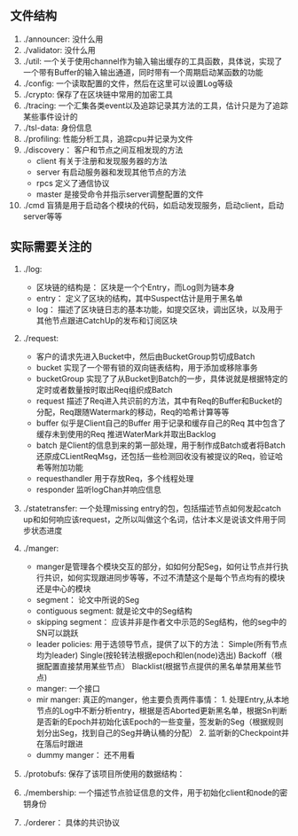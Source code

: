 ## 文件结构
1. ./announcer: 没什么用
2. ./validator: 没什么用
3. ./util: 一个关于使用channel作为输入输出缓存的工具函数，具体说，实现了一个带有Buffer的输入输出通道，同时带有一个周期启动某函数的功能
4. ./config: 一个读取配置的文件，然后在这里可以设置Log等级
5. ./crypto: 保存了在区块链中常用的加密工具
6. ./tracing: 一个汇集各类event以及追踪记录其方法的工具，估计只是为了追踪某些事件设计的
7. ./tsl-data: 身份信息
8. ./profiling: 性能分析工具，追踪cpu并记录为文件
9. ./discovery： 客户和节点之间互相发现的方法
    * client 有关于注册和发现服务器的方法
    * server 有启动服务器和发现其他节点的方法
    * rpcs 定义了通信协议
    * master 是接受命令并指示server调整配置的文件
10. ./cmd 盲猜是用于启动各个模块的代码，如启动发现服务，启动client，启动server等等
## 实际需要关注的
1. ./log:
    * 区块链的结构是： 区块是一个个Entry，而Log则为链本身
    * entry： 定义了区块的结构，其中Suspect估计是用于黑名单
    * log： 描述了区块链日志的基本功能，如提交区块，调出区块，以及用于其他节点跟进CatchUp的发布和订阅区块
2. ./request: 
    * 客户的请求先进入Bucket中，然后由BucketGroup剪切成Batch
    *  bucket 实现了一个带有锁的双向链表结构，用于添加或移除事务
    *  bucketGroup 实现了了从Bucket到Batch的一步，具体说就是根据特定的定时或者数量按时取出Req组织成Batch
    *  request 描述了Req进入共识前的方法，其中有Req的Buffer和Bucket的分配，Req跟随Watermark的移动，Req的哈希计算等等
    *  buffer 似乎是Client自己的Buffer 用于记录和缓存自己的Req 其中包含了缓存未到使用的Req 推进WaterMark并取出Backlog
    *  batch 是Client的信息到来的第一部处理，用于制作成Batch或者将Batch还原成CLientReqMsg，还包括一些检测回收没有被提议的Req，验证哈希等附加功能
    *  requesthandler 用于存放Req，多个线程处理
    *  responder 监听logChan并响应信息
3. ./statetransfer: 一个处理missing entry的包，包括描述节点如何发起catch up和如何响应该request，之所以叫做这个名词，估计本义是说该文件用于同步状态进度
4. ./manger: 
    * manger是管理各个模块交互的部分，如如何分配Seg，如何让节点并行执行共识，如何实现跟进同步等等，不过不清楚这个是每个节点均有的模块还是中心的模块
    * segment： 论文中所说的Seg
    * contiguous segment: 就是论文中的Seg结构
    * skipping segment： 应该并非是作者文中示范的Seg结构，他的seg中的SN可以跳跃
    * leader policies: 用于选领导节点，提供了以下的方法： Simple(所有节点均为leader) Single(按轮转法根据epoch和len(node)选出) Backoff（根据配置直接禁用某些节点） Blacklist(根据节点提供的黑名单禁用某些节点)
    * manger: 一个接口
    * mir manger: 真正的manger，他主要负责两件事情： 1. 处理Entry,从本地节点的Log中不断分析entry，根据是否Aborted更新黑名单，根据Sn判断是否新的Epoch并初始化该Epoch的一些变量，签发新的Seg（根据规则划分出Seg，找到自己的Seg并确认桶的分配） 2. 监听新的Checkpoint并在落后时跟进
    * dummy manger： 还不用看

4. ./protobufs: 保存了该项目所使用的数据结构：
5. ./membership: 一个描述节点验证信息的文件，用于初始化client和node的密钥身份
6. ./orderer： 具体的共识协议